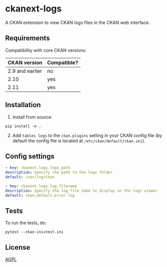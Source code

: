 # ckanext-logs

A CKAN extension to view CKAN logs files in the CKAN web interface.

## Requirements

Compatibility with core CKAN versions:

| CKAN version    | Compatible?   |
| --------------- | ------------- |
| 2.9 and earlier | no            |
| 2.10            | yes           |
| 2.11            | yes           |

## Installation

1. Install from source:

```
pip install -e .
```

2. Add `tables logs` to the `ckan.plugins` setting in your CKAN
   config file (by default the config file is located at
   `/etc/ckan/default/ckan.ini`).



## Config settings

```yaml
- key: ckanext.logs.logs_path
description: Specify the path to the logs folder
default: /var/log/ckan

- key: ckanext.logs.log_filename
description: Specify the log file name to display in the logs viewer
default: ckan_default.error.log
```

## Tests

To run the tests, do:

    pytest --ckan-ini=test.ini

## License

[AGPL](https://www.gnu.org/licenses/agpl-3.0.en.html)
